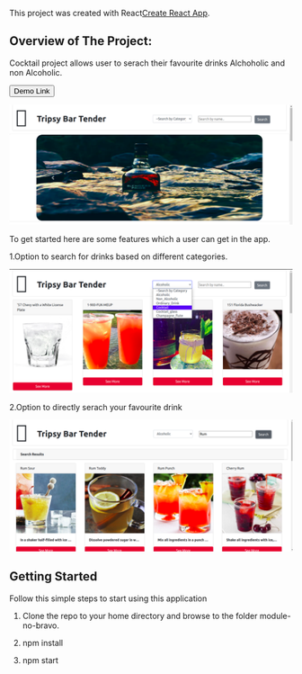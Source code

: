 This project was created  with  React[Create React App](https://github.com/facebook/create-react-app).

## Overview of The Project:
Cocktail project allows user to serach their favourite drinks Alchoholic and non Alcoholic.

<a href =  "https://mocktail-wb.netlify.app/">
  <button style = "background:red,padding:5px">Demo Link</button>
</a>



<p> <img src  = "/Masai/module-no-bravo/public/home.png"> </p>
To get started here are some features which a user can get in the app.

1.Option to search for drinks based on different categories.
<p> <img src  = "/Masai/module-no-bravo/public/category.png"> </p>

2.Option to directly serach your favourite drink
<p> <img src  = "/Masai/module-no-bravo/public/search.png"> </p>


## Getting Started

Follow this simple steps to start using this application

1.   Clone the  repo to your home directory and browse to the folder module-no-bravo.

2.   npm install

4.   npm start